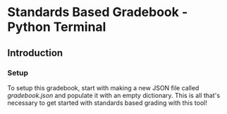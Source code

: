 # Standards Based Gradebook - Python Terminal

## Introduction

### Setup

To setup this gradebook, start with making a new JSON file called *gradebook.json* and populate it with an empty dictionary. This is all that's necessary to get started with standards based grading with this tool!